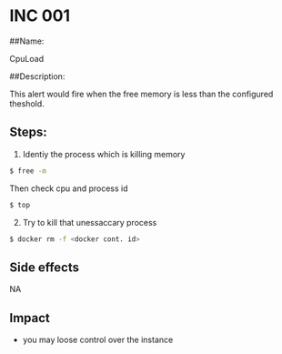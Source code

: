 # INC 001

##Name: </br>

CpuLoad

##Description:

This alert would fire when the free memory is less than the configured theshold.


## Steps:
1. Identiy the process which is killing memory
```bash
$ free -m
```
Then check cpu and process id
```bash
$ top
```

2. Try to kill that unessaccary process
```bash
$ docker rm -f <docker cont. id>
```


## Side effects

NA


## Impact

* you may loose control over the instance


